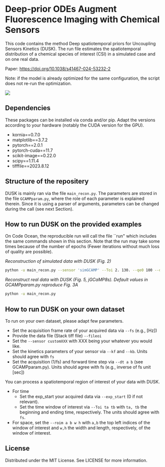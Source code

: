 # Deep-prior ODEs Augment Fluorescence Imaging with Chemical Sensors

This code contains the method Deep spatiotemporal priors for Uncoupling Sensors Kinetics (DUSK). The run file estimates the spatiotemporal distribution of a chemical species of interest (CSI) in a simulated case and on one real data.

Paper: https://doi.org/10.1038/s41467-024-53232-2

Note: if the model is already optimized for the same configuration, the script does not re-run the optimization.

![](https://github.com/ThanhAnPham/DUSK/illustration.gif)


## Dependencies

These packages can be installed via conda and/or pip. Adapt the versions according to your hardware (notably the CUDA version for the GPU).

- kornia==0.7.0
- matplotlib==3.7.2
- pytorch==2.0.1
- pytorch-cuda==11.7
- scikit-image==0.22.0
- scipy==1.11.4
- tifffile==2023.8.12

## Structure of the repositery

DUSK is mainly ran via the file `main_recon.py`.
The parameters are stored in the file `GCAMPparam.py`, where the role of each parameter is explained therein.
Since it is using a parser of arguments, parameters can be changed during the call (see next Section).

## How to run DUSK on the provided examples

On Code Ocean, the reproducible run will call the file ``run" which includes the same commands shown in this section. Note that the run may take some times because of the number of epochs (Fewer iterations without much loss of quality are possible).

*Reconstruction of simulated data with DUSK (Fig. 2)*

```sh
python -u main_recon.py --sensor 'simGCAMP' --Toi 2. 130. --qe0 100 --dt 0.005 0.005 --paramZ 64
```

*Reconstruct real data with DUSK (Fig. 5, jGCaMP8s). Default values in GCAMPparam.py reproduce Fig. 3A*

```sh
python -u main_recon.py
```

## How to run DUSK on your own dataset

To run on your own dataset, please adapt few parameters.
- Set the acquisition frame rate of your acquired data via `--fs` (e.g., [Hz])
- Provide the data file (Stack tiff file) `--fileoi`
- Set the `--sensor customXXX` with XXX being your whatever you would like.
- Set the kinetics parameters of your sensor via `--kf` and `--kb`. Units should agree with ``fs``
- Set the acquisition (1/fs) and forward time step via `--dt a b` (see GCAMPparam.py). Units should agree with fs (e.g., inverse of fs unit [sec])

You can process a spatiotemporal region of interest of your data with DUSK.
- For time
  - Set the exp_start your acquired data via `--exp_start` (0 if not relevant).
  - Set the time window of interest via `--Toi ta tb` with `ta, tb` the beginning and ending time, respectively. The units should agree with ``fs``.
- For space, set the `--roim a b w h` with `a,b` the top left indices of the window of interest and `w,h` the width and length, respectively, of the window of interest.

## License

Distributed under the MIT License. See LICENSE for more information.
